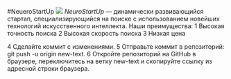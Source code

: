 #NeueroStartUp
![](https://netology-code.github.io/git-homeworks/introduction/assets/logo.png)
*NeuroStartUp* — динамически развивающийся стартап, специализирующийся на поиске с использованием новейших технологий искусственного интеллекта.
Наши преимущества:
1 Высокая точность поиска
2 Высокая скорость поиска
3 Низкая цена

4 Сделайте коммит с изменениями.
5 Отправьте коммит в репозиторий: git push -u origin new-text.
6 Откройте репозиторий на GitHub в браузере, переключитесь на ветку new-text и скопируйте ссылку из адресной строки браузера.